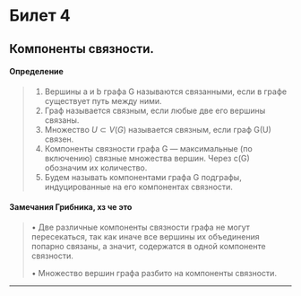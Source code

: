 # Билет 4
## Компоненты связности.

#### Определение
>1) Вершины a и b графа G называются связанными, если
 в графе существует путь между ними.
>2) Граф называется связным, если любые две его
 вершины связаны.
>3) Множество $U \subset V(G)$ называется связным, если граф
 G(U) связен.
>4) Компоненты связности графа G — максимальные (по
 включению) связные множества вершин. Через c(G)
 обозначим их количество.
>5) Будем называть компонентами графа G подграфы,
 индуцированные на его компонентах связности.

#### Замечания Грибника, хз че это
> • Две различные компоненты связности графа не могут
 пересекаться, так как иначе все вершины их объединения
 попарно связаны, а значит, содержатся в одной
 компоненте связности.
> 
> • Множество вершин графа разбито на компоненты
 связности.
---